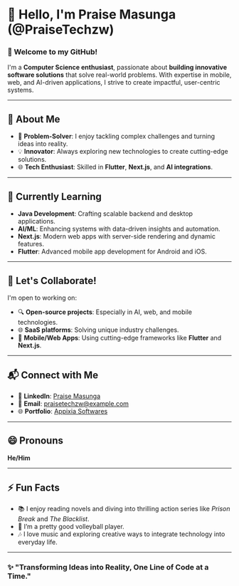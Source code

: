 # 👋 Hello, I'm Praise Masunga (@PraiseTechzw)  

### 🌟 Welcome to my GitHub!  
I'm a **Computer Science enthusiast**, passionate about **building innovative software solutions** that solve real-world problems. With expertise in mobile, web, and AI-driven applications, I strive to create impactful, user-centric systems.

---

## 🚀 About Me  
- 🔧 **Problem-Solver**: I enjoy tackling complex challenges and turning ideas into reality.  
- 💡 **Innovator**: Always exploring new technologies to create cutting-edge solutions.  
- 🌐 **Tech Enthusiast**: Skilled in **Flutter**, **Next.js**, and **AI integrations**.  

---

## 🌱 Currently Learning  
- **Java Development**: Crafting scalable backend and desktop applications.  
- **AI/ML**: Enhancing systems with data-driven insights and automation.  
- **Next.js**: Modern web apps with server-side rendering and dynamic features.  
- **Flutter**: Advanced mobile app development for Android and iOS.  

---

## 🤝 Let's Collaborate!  
I'm open to working on:  
- 🔍 **Open-source projects**: Especially in AI, web, and mobile technologies.  
- 🌐 **SaaS platforms**: Solving unique industry challenges.  
- 📱 **Mobile/Web Apps**: Using cutting-edge frameworks like **Flutter** and **Next.js**.  

---

## 📬 Connect with Me  
- 🌟 **LinkedIn**: [Praise Masunga](https://www.linkedin.com/in/praise-masunga)  
- 💌 **Email**: [praisetechzw@example.com](mailto:praisetechzw@example.com)  
- 🌐 **Portfolio**: [Appixia Softwares](https://appixia.co.zw)  

---

## 😄 Pronouns  
**He/Him**

---

## ⚡ Fun Facts  
- 📚 I enjoy reading novels and diving into thrilling action series like *Prison Break* and *The Blacklist*.  
- 🏐 I’m a pretty good volleyball player.  
- 🎶 I love music and exploring creative ways to integrate technology into everyday life.  

---

### ✨ "Transforming Ideas into Reality, One Line of Code at a Time."
